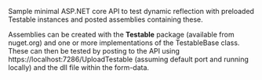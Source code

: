 Sample minimal ASP.NET core API to test dynamic reflection with preloaded Testable instances and posted assemblies containing these.

Assemblies can be created with the <b>Testable</b> package (available from nuget.org) and one or more implementations of the TestableBase class. These can then be tested by posting to the API using https://localhost:7286/UploadTestable (assuming default port and running locally) and the dll file within the form-data.
